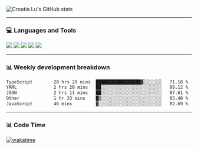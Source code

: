 ![Croatia Lu's GitHub stats](https://github-readme-stats.vercel.app/api?username=croatialu&show_icons=true&theme=transparent)

<hr>

### 💻 Languages and Tools

<code><a href="https://nodejs.org/en"><img src="https://api.iconify.design/skill-icons:nodejs-light.svg" /></a></code>
<code><a href="https://www.typescriptlang.org/"><img src="https://api.iconify.design/logos:typescript-icon.svg" /></a></code>
<code><a href="https://react.dev"><img src="https://api.iconify.design/logos:react.svg" /></a></code>
<code><a href="https://github.com/vuejs/core"><img src="https://api.iconify.design/logos:vue.svg" /></a></code> 
<code><a href="https://www.docker.com/"><img src="https://api.iconify.design/logos:docker-icon.svg" /></a></code> 

<hr>

### 📊 Weekly development breakdown

<!--START_SECTION:waka-->

```txt
TypeScript        20 hrs 29 mins  █████████████████▓░░░░░░░   71.18 %
YAML              2 hrs 20 mins   ██░░░░░░░░░░░░░░░░░░░░░░░   08.12 %
JSON              2 hrs 11 mins   ██░░░░░░░░░░░░░░░░░░░░░░░   07.61 %
Other             1 hr 33 mins    █▒░░░░░░░░░░░░░░░░░░░░░░░   05.40 %
JavaScript        46 mins         ▓░░░░░░░░░░░░░░░░░░░░░░░░   02.69 %
```

<!--END_SECTION:waka-->

<hr>

### 📊 Code Time

[![wakatime](https://wakatime.com/badge/user/385c169e-5cb1-4640-b485-74e2af473e5d.svg)](https://wakatime.com/@croatialu)

